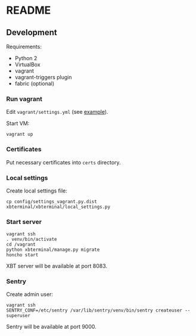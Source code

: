 # README

## Development

Requirements:

* Python 2
* VirtualBox
* vagrant
* vagrant-triggers plugin
* fabric (optional)

### Run vagrant

Edit `vagrant/settings.yml` (see [example](vagrant/default_settings.yml)).

Start VM:

```
vagrant up
```

### Certificates

Put necessary certificates into `certs` directory.

### Local settings

Create local settings file:

```
cp config/settings_vagrant.py.dist xbterminal/xbterminal/local_settings.py
```

### Start server

```
vagrant ssh
. venv/bin/activate
cd /vagrant
python xbterminal/manage.py migrate
honcho start
```

XBT server will be available at port 8083.

### Sentry

Create admin user:

```
vagrant ssh
SENTRY_CONF=/etc/sentry /var/lib/sentry/venv/bin/sentry createuser --superuser
```

Sentry will be available at port 9000.
